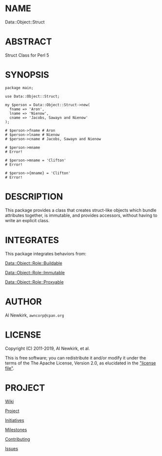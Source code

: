 # NAME

Data::Object::Struct

# ABSTRACT

Struct Class for Perl 5

# SYNOPSIS

    package main;

    use Data::Object::Struct;

    my $person = Data::Object::Struct->new(
      fname => 'Aron',
      lname => 'Nienow',
      cname => 'Jacobs, Sawayn and Nienow'
    );

    # $person->fname # Aron
    # $person->lname # Nienow
    # $person->cname # Jacobs, Sawayn and Nienow

    # $person->mname
    # Error!

    # $person->mname = 'Clifton'
    # Error!

    # $person->{mname} = 'Clifton'
    # Error!

# DESCRIPTION

This package provides a class that creates struct-like objects which bundle
attributes together, is immutable, and provides accessors, without having to
write an explicit class.

# INTEGRATES

This package integrates behaviors from:

[Data::Object::Role::Buildable](https://metacpan.org/pod/Data::Object::Role::Buildable)

[Data::Object::Role::Immutable](https://metacpan.org/pod/Data::Object::Role::Immutable)

[Data::Object::Role::Proxyable](https://metacpan.org/pod/Data::Object::Role::Proxyable)

# AUTHOR

Al Newkirk, `awncorp@cpan.org`

# LICENSE

Copyright (C) 2011-2019, Al Newkirk, et al.

This is free software; you can redistribute it and/or modify it under the terms
of the The Apache License, Version 2.0, as elucidated in the ["license
file"](https://github.com/iamalnewkirk/data-object-struct/blob/master/LICENSE).

# PROJECT

[Wiki](https://github.com/iamalnewkirk/data-object-struct/wiki)

[Project](https://github.com/iamalnewkirk/data-object-struct)

[Initiatives](https://github.com/iamalnewkirk/data-object-struct/projects)

[Milestones](https://github.com/iamalnewkirk/data-object-struct/milestones)

[Contributing](https://github.com/iamalnewkirk/data-object-struct/blob/master/CONTRIBUTE.md)

[Issues](https://github.com/iamalnewkirk/data-object-struct/issues)

